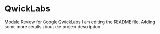 # QwickLabs
Module Review for Google QwickLabs
I am editing the README file. Adding some more details about the project description.
